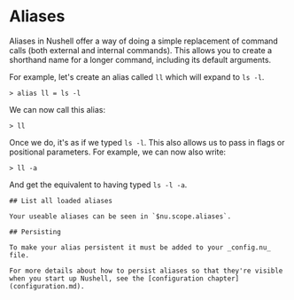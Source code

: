 # Aliases

Aliases in Nushell offer a way of doing a simple replacement of command calls (both external and internal commands). This allows you to create a shorthand name for a longer command, including its default arguments.

For example, let's create an alias called `ll` which will expand to `ls -l`.

```
> alias ll = ls -l
```

We can now call this alias:

```
> ll
```

Once we do, it's as if we typed `ls -l`. This also allows us to pass in flags or positional parameters. For example, we can now also write:

```
> ll -a
```

And get the equivalent to having typed `ls -l -a`.
```
## List all loaded aliases

Your useable aliases can be seen in `$nu.scope.aliases`.

## Persisting

To make your alias persistent it must be added to your _config.nu_ file.

For more details about how to persist aliases so that they're visible when you start up Nushell, see the [configuration chapter](configuration.md).
